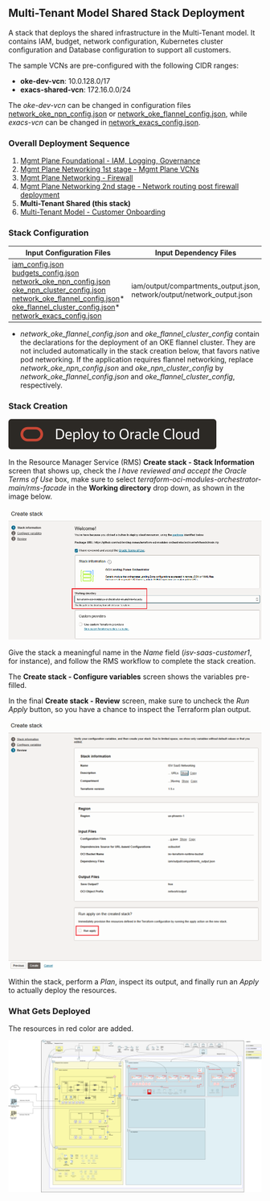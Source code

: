 ## Multi-Tenant Model Shared Stack Deployment

A stack that deploys the shared infrastructure in the Multi-Tenant model. It contains IAM, budget, network configuration, Kubernetes cluster configuration and Database configuration to support all customers.

The sample VCNs are pre-configured with the following CIDR ranges: 

- **oke-dev-vcn**: 10.0.128.0/17
- **exacs-shared-vcn**: 172.16.0.0/24

The *oke-dev-vcn* can be changed in configuration files [network_oke_npn_config.json](../mt/shared/network_oke_npn_config.json) or [network_oke_flannel_config.json](../mt/shared/network_oke_flannel_config.json), while *exacs-vcn* can be changed in [network_exacs_config.json](../mt/shared/network_exacs_config.json).

### Overall Deployment Sequence

1. [Mgmt Plane Foundational - IAM, Logging, Governance](./MPLANE-FOUNDATIONAL.md)
2. [Mgmt Plane Networking 1st stage - Mgmt Plane VCNs](./MPLANE-NETWORKING.md#stage1)
3. [Mgmt Plane Networking - Firewall](./MPLANE-FIREWALL.md)
4. [Mgmt Plane Networking 2nd stage - Network routing post firewall deployment](./MPLANE-NETWORKING.md#stage2)
5. **Multi-Tenant Shared (this stack)**
6. [Multi-Tenant Model - Customer Onboarding](./MT-CUSTOMER-ONBOARDING.md)

### Stack Configuration

Input Configuration Files | Input Dependency Files | Generated Output
--------------------------|------------------------|------------------
[iam_config.json](../mt/shared/iam_config.json) <br> [budgets_config.json](../mt/shared/budgets_config.json) <br> [network_oke_npn_config.json](../mt/shared/network_oke_npn_config.json) <br> [oke_npn_cluster_config.json](../mt/shared/oke_npn_cluster_config.json) <br> [network_oke_flannel_config.json](../mt/shared/network_oke_flannel_config.json)* <br> [oke_flannel_cluster_config.json](../mt/shared/oke_flannel_cluster_config.json)* <br> [network_exacs_config.json](../mt/shared/network_exacs_config.json) | iam/output/compartments_output.json, network/output/network_output.json | mt-shared/output/compartments_output.json, mt-shared/output/network_output.json

* *network_oke_flannel_config.json* and *oke_flannel_cluster_config* contain the declarations for the deployment of an OKE flannel cluster. They are not included automatically in the stack creation below, that favors native pod networking. If the application requires flannel networking, replace *network_oke_npn_config.json* and *oke_npn_cluster_config* by *network_oke_flannel_config.json* and *oke_flannel_cluster_config*, respectively.

### Stack Creation

[![Deploy_To_OCI](../../design/images/DeployToOCI.svg)](https://cloud.oracle.com/resourcemanager/stacks/create?zipUrl=https://github.com/oci-landing-zones/terraform-oci-modules-orchestrator/archive/refs/heads/main.zip&zipUrlVariables={"input_config_files_urls":"https://raw.githubusercontent.com/oci-landing-zones/oci-landing-zone-operating-entities/refs/heads/master/blueprints/multi-oe/service-providers/runtime/mt/shared/iam_config.json,https://raw.githubusercontent.com/oci-landing-zones/oci-landing-zone-operating-entities/refs/heads/master/blueprints/multi-oe/service-providers/runtime/mt/shared/budgets_config.json,https://raw.githubusercontent.com/oci-landing-zones/oci-landing-zone-operating-entities/refs/heads/master/blueprints/multi-oe/service-providers/runtime/mt/shared/network_oke_npn_config.json,https://raw.githubusercontent.com/oci-landing-zones/oci-landing-zone-operating-entities/refs/heads/master/blueprints/multi-oe/service-providers/runtime/mt/shared/oke_npn_cluster_config.json,https://raw.githubusercontent.com/oci-landing-zones/oci-landing-zone-operating-entities/refs/heads/master/blueprints/multi-oe/service-providers/runtime/mt/shared/network_exacs_config.json","url_dependency_source_oci_bucket":"isv-terraform-runtime-bucket","url_dependency_source":"ocibucket","url_dependency_source_oci_objects":"iam/output/compartments_output.json,network/output/network_output.json","save_output":true,"oci_object_prefix":"mt-shared/output"})

In the Resource Manager Service (RMS) **Create stack - Stack Information** screen that shows up, check the *I have reviewed and accept the Oracle Terms of Use* box, make sure to select *terraform-oci-modules-orchestrator-main/rms-facade* in the **Working directory** drop down, as shown in the image below. 

![Working_directory](../../design/images/orchestrator-working-dir.png)

Give the stack a meaningful name in the *Name* field (*isv-saas-customer1*, for instance), and follow the RMS workflow to complete the stack creation. 

The **Create stack - Configure variables** screen shows the variables pre-filled.

In the final **Create stack - Review** screen, make sure to uncheck the *Run Apply* button, so you have a chance to inspect the Terraform plan output.

![Run_Apply_Disabled](../../design/images/orchestrator-run-apply-disabled.png)

Within the stack, perform a *Plan*, inspect its output, and finally run an *Apply* to actually deploy the resources.

### What Gets Deployed

The resources in red color are added.

![shared-mt](../../design/images/shared-mt.png)
